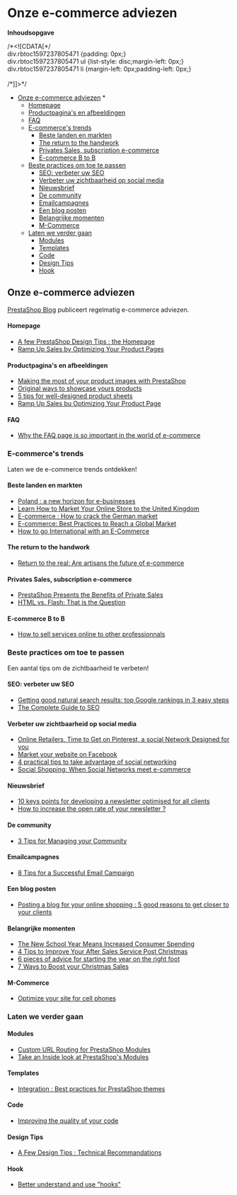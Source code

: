 # Onze e-commerce adviezen

**Inhoudsopgave**

/\*\<!\[CDATA\[\*/\
div.rbtoc1597237805471 {padding: 0px;}\
div.rbtoc1597237805471 ul {list-style: disc;margin-left: 0px;}\
div.rbtoc1597237805471 li {margin-left: 0px;padding-left: 0px;}\
\
/\*]]>\*/

* [Onze e-commerce adviezen](onze-e-commerce-adviezen.md#Onzee-commerceadviezen-Onzee-commerceadviezen)
  *
    * [Homepage](onze-e-commerce-adviezen.md#Onzee-commerceadviezen-Homepage)
    * [Productpagina's en afbeeldingen](onze-e-commerce-adviezen.md#Onzee-commerceadviezen-Productpagina%27senafbeeldingen)
    * [FAQ](onze-e-commerce-adviezen.md#Onzee-commerceadviezen-FAQ)
  * [E-commerce's trends](onze-e-commerce-adviezen.md#Onzee-commerceadviezen-E-commerce%27strends)
    * [Beste landen en markten](onze-e-commerce-adviezen.md#Onzee-commerceadviezen-Bestelandenenmarkten)
    * [The return to the handwork](onze-e-commerce-adviezen.md#Onzee-commerceadviezen-Thereturntothehandwork)
    * [Privates Sales, subscription e-commerce](onze-e-commerce-adviezen.md#Onzee-commerceadviezen-PrivatesSales,subscriptione-commerce)
    * [E-commerce B to B](onze-e-commerce-adviezen.md#Onzee-commerceadviezen-E-commerceBtoB)
  * [Beste practices om toe te passen](onze-e-commerce-adviezen.md#Onzee-commerceadviezen-Bestepracticesomtoetepassen)
    * [SEO: verbeter uw SEO](onze-e-commerce-adviezen.md#Onzee-commerceadviezen-SEO:verbeteruwSEO)
    * [Verbeter uw zichtbaarheid op social media](onze-e-commerce-adviezen.md#Onzee-commerceadviezen-Verbeteruwzichtbaarheidopsocialmedia)
    * [Nieuwsbrief](onze-e-commerce-adviezen.md#Onzee-commerceadviezen-Nieuwsbrief)
    * [De community](onze-e-commerce-adviezen.md#Onzee-commerceadviezen-Decommunity)
    * [Emailcampagnes](onze-e-commerce-adviezen.md#Onzee-commerceadviezen-Emailcampagnes)
    * [Een blog posten](onze-e-commerce-adviezen.md#Onzee-commerceadviezen-Eenblogposten)
    * [Belangrijke momenten](onze-e-commerce-adviezen.md#Onzee-commerceadviezen-Belangrijkemomenten)
    * [ M-Commerce](onze-e-commerce-adviezen.md#Onzee-commerceadviezen-M-Commerce)
  * [Laten we verder gaan](onze-e-commerce-adviezen.md#Onzee-commerceadviezen-Latenweverdergaan)
    * [Modules](onze-e-commerce-adviezen.md#Onzee-commerceadviezen-Modules)
    * [Templates](onze-e-commerce-adviezen.md#Onzee-commerceadviezen-Templates)
    * [ Code](onze-e-commerce-adviezen.md#Onzee-commerceadviezen-Code)
    * [ Design Tips](onze-e-commerce-adviezen.md#Onzee-commerceadviezen-DesignTips)
    * [Hook](onze-e-commerce-adviezen.md#Onzee-commerceadviezen-Hook)

## Onze e-commerce adviezen <a href="#onzee-commerceadviezen-onzee-commerceadviezen" id="onzee-commerceadviezen-onzee-commerceadviezen"></a>

[PrestaShop Blog](http://www.prestashop.com/blog/en/) publiceert regelmatig e-commerce adviezen.

#### Homepage <a href="#onzee-commerceadviezen-homepage" id="onzee-commerceadviezen-homepage"></a>

* [A few PrestaShop Design Tips : the Homepage](http://www.prestashop.com/blog/en/a-design-tips-home-page/)
* [Ramp Up Sales by Optimizing Your Product Pages](http://www.prestashop.com/blog/en/ramp-sales-optimising-product-pages/)

#### Productpagina's en afbeeldingen <a href="#onzee-commerceadviezen-productpaginasenafbeeldingen" id="onzee-commerceadviezen-productpaginasenafbeeldingen"></a>

* [Making the most of your product images with PrestaShop](http://www.prestashop.com/blog/fr/decuplez-vos-ventes-en-optimisant-vos-pages-produits/#more-10455)
* [Original ways to showcase yours products](http://www.prestashop.com/blog/en/2011/10/)\
  &#x20;
* [5 tips for well-designed product sheets ](http://www.prestashop.com/blog/en/5\_tips\_for\_well\_designed\_product\_sheets/)
* [Ramp Up Sales bu Optimizing Your Product Page](http://www.prestashop.com/blog/en/ramp-sales-optimising-product-pages/)

#### FAQ <a href="#onzee-commerceadviezen-faq" id="onzee-commerceadviezen-faq"></a>

* [Why the FAQ page is so important in the world of e-commerce](http://www.prestashop.com/blog/en/what-makes-good-faq-page/)

### E-commerce's trends <a href="#onzee-commerceadviezen-e-commercestrends" id="onzee-commerceadviezen-e-commercestrends"></a>

Laten we de e-commerce trends ontdekken!

#### Beste landen en markten <a href="#onzee-commerceadviezen-bestelandenenmarkten" id="onzee-commerceadviezen-bestelandenenmarkten"></a>

* [Poland : a new horizon for e-businesses](http://www.prestashop.com/blog/en/poland-new-horizon-e-businesses/)
* [Learn How to Market Your Online Store to the United Kingdom](http://www.prestashop.com/blog/en/the-uk-europes-1-e-commerce-market/)
* [E-commerce : How to crack the German market](http://www.prestashop.com/blog/en/e-commerce-how-crack-german-market/)
* [E-commerce: Best Practices to Reach a Global Market ](http://www.prestashop.com/blog/en/e-commerce-best-practices-reach-global-market/)
* [How to go International with an E-Commerce](http://www.prestashop.com/blog/en/how-to-go-international-with-an-e-commerce-website/)

#### The return to the handwork <a href="#onzee-commerceadviezen-thereturntothehandwork" id="onzee-commerceadviezen-thereturntothehandwork"></a>

* [Return to the real: Are artisans the future of e-commerce](http://www.prestashop.com/blog/en/return-real-are-artisans-future-e-commerce/)

#### Privates Sales, subscription e-commerce <a href="#onzee-commerceadviezen-privatessales-subscriptione-commerce" id="onzee-commerceadviezen-privatessales-subscriptione-commerce"></a>

* [PrestaShop Presents the Benefits of Private Sales](http://www.prestashop.com/blog/en/ventes-privees-private-sales/)
* [HTML vs. Flash: That is the Question](http://www.prestashop.com/blog/en/html-vs-flash-the-comparison/)

#### E-commerce B to B <a href="#onzee-commerceadviezen-e-commercebtob" id="onzee-commerceadviezen-e-commercebtob"></a>

* [How to sell services online to other professionnals](http://www.prestashop.com/blog/en/how-to-sell-services-online-to-other-professionals/)

### Beste practices om toe te passen <a href="#onzee-commerceadviezen-bestepracticesomtoetepassen" id="onzee-commerceadviezen-bestepracticesomtoetepassen"></a>

Een aantal tips om de zichtbaarheid te verbeten!&#x20;

#### SEO: verbeter uw SEO <a href="#onzee-commerceadviezen-seo-verbeteruwseo" id="onzee-commerceadviezen-seo-verbeteruwseo"></a>

* [Getting good natural search results: top Google rankings in 3 easy steps](http://www.prestashop.com/blog/en/getting-good-natural-search-results-top-google-rankings-3-easy-steps/)
* [The Complete Guide to SEO](http://www.prestashop.com/en/white-paper-seo)

#### Verbeter uw zichtbaarheid op social media <a href="#onzee-commerceadviezen-verbeteruwzichtbaarheidopsocialmedia" id="onzee-commerceadviezen-verbeteruwzichtbaarheidopsocialmedia"></a>

* [Online Retailers, Time to Get on Pinterest, a social Network Designed for you](http://www.prestashop.com/blog/en/online-retailers-time-to-get-on-pinterest-a-social-network-designed-for-you/)
* [Market your website on Facebook](http://www.prestashop.com/blog/en/market-your-website-on-facebook/)
* [4 practical tips to take advantage of social networking](http://www.prestashop.com/blog/en/4\_practical\_tips\_to\_take\_advantage\_of\_social\_networking/)
* [Social Shopping: When Social Networks meet e-commerce](http://www.prestashop.com/blog/en/2011/07/)

#### Nieuwsbrief <a href="#onzee-commerceadviezen-nieuwsbrief" id="onzee-commerceadviezen-nieuwsbrief"></a>

* [10 keys points for developing a newsletter optimised for all clients](http://www.prestashop.com/blog/en/10\_key\_points\_for\_developing\_a\_newsletter\_optimised\_for\_all\_clients/)
* [How to increase the open rate of your newsletter ?](http://www.prestashop.com/blog/en/how-to-increase-the-open-rate-of-your-newsletter/)

#### De community <a href="#onzee-commerceadviezen-decommunity" id="onzee-commerceadviezen-decommunity"></a>

* [3 Tips for Managing your Community](http://www.prestashop.com/blog/en/3-tips-for-managing-your-community/)

#### Emailcampagnes <a href="#onzee-commerceadviezen-emailcampagnes" id="onzee-commerceadviezen-emailcampagnes"></a>

* [8 Tips for a Successful Email Campaign](http://www.prestashop.com/blog/en/8-tips-for-a-successful-email-campaign/)

#### Een blog posten <a href="#onzee-commerceadviezen-eenblogposten" id="onzee-commerceadviezen-eenblogposten"></a>

* [Posting a blog for your online shopping : 5 good reasons to get closer to your clients](http://www.prestashop.com/blog/en/posting\_a\_blog\_for\_your\_online\_shop\_5\_good\_reasons\_to\_get\_closer\_to\_your\_cl/)

#### Belangrijke momenten <a href="#onzee-commerceadviezen-belangrijkemomenten" id="onzee-commerceadviezen-belangrijkemomenten"></a>

* [The New School Year Means Increased Consumer Spending](http://www.prestashop.com/blog/en/getting-ready-go-back-school-internet/)
* [4 Tips to Improve Your After Sales Service Post Christmas](http://www.prestashop.com/blog/en/4-tips-to-improve-your-after-sales-service-post-christmas/)
* [6 pieces of advice for starting the year on the right foot](http://www.prestashop.com/blog/en/6-pieces-of-advice-for-starting-the-year-on-the-right-foot/)
* [7 Ways to Boost your Christmas Sales](http://www.prestashop.com/blog/en/7\_ways\_to\_boost\_your\_christmas\_sales/)

#### &#x20;M-Commerce <a href="#onzee-commerceadviezen-m-commerce" id="onzee-commerceadviezen-m-commerce"></a>

* [Optimize your site for cell phones](http://www.prestashop.com/blog/en/optimize-your-site-for-cell-phones/)

### Laten we verder gaan <a href="#onzee-commerceadviezen-latenweverdergaan" id="onzee-commerceadviezen-latenweverdergaan"></a>

#### Modules <a href="#onzee-commerceadviezen-modules" id="onzee-commerceadviezen-modules"></a>

* [Custom URL Routing for PrestaShop Modules](http://www.prestashop.com/blog/en/2013/01/)
* [Take an Inside look at PrestaShop's Modules](http://www.prestashop.com/blog/en/take-inside-look-prestashops-modules/)

#### Templates <a href="#onzee-commerceadviezen-templates" id="onzee-commerceadviezen-templates"></a>

* [Integration : Best practices for PrestaShop themes](http://www.prestashop.com/blog/en/integration\_best\_practices\_for\_prestashop\_themes/)

#### &#x20;Code <a href="#onzee-commerceadviezen-code" id="onzee-commerceadviezen-code"></a>

* [Improving the quality of your code](http://www.prestashop.com/blog/en/improving-quality-code/)

#### &#x20;Design Tips <a href="#onzee-commerceadviezen-designtips" id="onzee-commerceadviezen-designtips"></a>

* [A Few Design Tips : Technical Recommandations](http://www.prestashop.com/blog/en/a-design-tips-technical-recommendations/)

#### Hook <a href="#onzee-commerceadviezen-hook" id="onzee-commerceadviezen-hook"></a>

* [Better understand and use "hooks"](http://www.prestashop.com/blog/en/better\_understand\_and\_use\_hooks\_by\_julien\_breux/)
